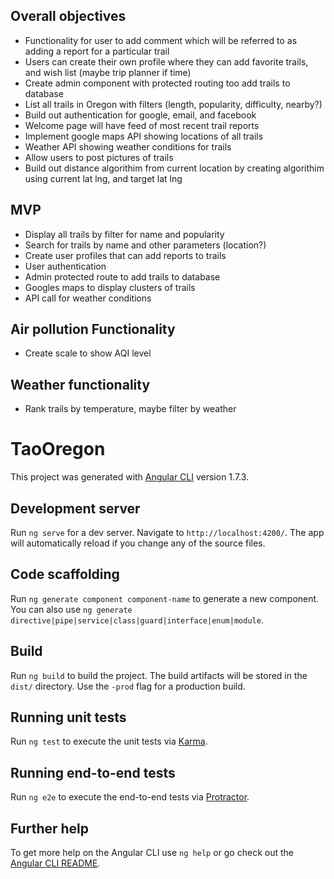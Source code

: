 ## Overall objectives
* Functionality for user to add comment which will be referred to as adding a report for a particular trail
* Users can create their own profile where they can add favorite trails, and wish list (maybe trip planner if time)
* Create admin component with protected routing too add trails to database
* List all trails in Oregon with filters (length, popularity, difficulty, nearby?)
* Build out authentication for google, email, and facebook
* Welcome page will have feed of most recent trail reports
* Implement google maps API showing locations of all trails
* Weather API showing weather conditions for trails
* Allow users to post pictures of trails
* Build out distance algorithim from current location by creating algorithim using current lat lng, and target lat lng


## MVP
* Display all trails by filter for name and popularity
* Search for trails by name and other parameters (location?)
* Create user profiles that can add reports to trails
* User authentication
* Admin protected route to add trails to database
* Googles maps to display clusters of trails
* API call for weather conditions


## Air pollution Functionality
* Create scale to show AQI level

## Weather functionality
* Rank trails by temperature, maybe filter by weather


# TaoOregon

This project was generated with [Angular CLI](https://github.com/angular/angular-cli) version 1.7.3.

## Development server

Run `ng serve` for a dev server. Navigate to `http://localhost:4200/`. The app will automatically reload if you change any of the source files.

## Code scaffolding

Run `ng generate component component-name` to generate a new component. You can also use `ng generate directive|pipe|service|class|guard|interface|enum|module`.

## Build

Run `ng build` to build the project. The build artifacts will be stored in the `dist/` directory. Use the `-prod` flag for a production build.

## Running unit tests

Run `ng test` to execute the unit tests via [Karma](https://karma-runner.github.io).

## Running end-to-end tests

Run `ng e2e` to execute the end-to-end tests via [Protractor](http://www.protractortest.org/).

## Further help

To get more help on the Angular CLI use `ng help` or go check out the [Angular CLI README](https://github.com/angular/angular-cli/blob/master/README.md).
